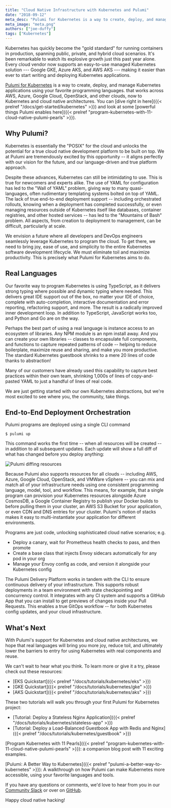 ```yaml
---
title: "Cloud Native Infrastructure with Kubernetes and Pulumi"
date: "2018-09-12"
meta_desc: "Pulumi for Kubernetes is a way to create, deploy, and manage Kubernetes apps using a real programming language across AWS, Azure, GCP, and native environments."
meta_image: "meta.png"
authors: ["joe-duffy"]
tags: ["Kubernetes"]
---
```


Kubernetes has quickly become the "gold standard" for running containers
in production, spanning public, private, and hybrid cloud scenarios.
It's been remarkable to watch its explosive growth just this
past year alone. Every cloud vendor now supports an easy-to-use managed
Kubernetes solution --- Google GKE, Azure AKS, and AWS AKS --- making it
easier than ever to start writing and deploying Kubernetes
applications.

[Pulumi for Kubernetes](https://info.pulumi.com/press-release/pulumi-cloud-native-sdk-delivers-cloud-native-infrastructure-as-code-for-kubernetes) is
a way to create, deploy, and manage Kubernetes applications using your
favorite programming languages.
that works across AWS, Azure, Google Cloud, OpenStack, and other clouds,
now to Kubernetes and cloud native architectures. You can
[dive right in here]({{< prelref "/docs/get-started/kubernetes" >}}) and
look at some
[powerful things Pulumi enables here]({{< prelref "program-kubernetes-with-11-cloud-native-pulumi-pearls" >}}).
<!--more-->

## Why Pulumi?

Kubernetes is essentially the "POSIX" for the cloud and unlocks the
potential for a true cloud native development platform to be built on
top. We at Pulumi are tremendously excited by this opportunity -- it
aligns perfectly with our vision for the future, and our language-driven
and true platform approach.

Despite these advances, Kubernetes can still be intimidating to use.
This is true for newcomers and experts alike. The use of YAML for
configuration has led to the "Wall of YAML" problem, giving way to many
quasi-languages, often rudimentary templating systems bolted on top of
YAML. The lack of true end-to-end deployment support -- including
orchestrated rollouts, knowing when a deployment has completed
successfully, or even managing resources outside of Kubernetes itself
like databases, container registries, and other hosted services -- has
led to the "Mountains of Bash" problem. All aspects, from creation to
deployment to management, can be difficult, particularly at scale.

We envision a future where all developers and DevOps engineers
seamlessly leverage Kubernetes to program the cloud. To get there, we
need to bring joy, ease of use, and simplicity to the entire Kubernetes
software development lifecycle. We must eliminate toil and maximize
productivity. This is precisely what Pulumi for Kubernetes aims to do.

## Real Languages

Our favorite way to program Kubernetes is using TypeScript, as it
delivers strong typing where possible and dynamic typing where needed.
This delivers great IDE support out of the box, no matter your IDE of
choice, complete with auto-completion, interactive documentation and
error reporting, refactoring support, and more. The result is a
radically improved inner development loop. In addition to TypeScript,
JavaScript works too, and Python and Go are on the way.

Perhaps the best part of using a real language is instance access to an
ecosystem of libraries. Any NPM module is an npm install away. And you
can create your own libraries -- classes to encapsulate full
components, and functions to capture repeated patterns of code --
helping to reduce boilerplate, maximize reuse and sharing, and make you
more productive. The standard Kubernetes guestbook shrinks to a mere 20
lines of code thanks to abstraction!

Many of our customers have already used this capability to capture best
practices within their own team, shrinking 1,000s of lines of
copy-and-pasted YAML to just a handful of lines of real code.

We are just getting started with our own Kubernetes abstractions, but
we're most excited to see where you, the community, take things.

## End-to-End Deployment Orchestration

Pulumi programs are deployed using a single CLI command

`$ pulumi up`

This command works the first time -- when all resources will be created
-- in addition to all subsequent updates. Each update will show a full
diff of what has changed before you deploy anything:

![Pulumi diffing resources](./diff.gif)

Because Pulumi also supports resources for all clouds -- including AWS,
Azure, Google Cloud, OpenStack, and VMWare vSphere -- you can mix and
match all of your infrastructure needs using one consistent programming
language, model, tool, and workflow. This means, for example, that a
single program can provision your Kubernetes resources alongside Azure
CosmosDB, a Google Container Registry to publish your Docker builds to
before pulling them in your cluster, an AWS S3 Bucket for your
application, or even CDN and DNS entries for your cluster. Pulumi's
notion of stacks makes it easy to multi-instantiate your application for
different environments.

Programs are just code, unlocking sophisticated cloud native scenarios;
e.g.

- Deploy a canary, wait for Prometheus health checks to pass, and then
    promote
- Create a base class that injects Envoy sidecars automatically for
    any pod in your org
- Manage your Envoy config as code, and version it alongside your
    Kubernetes config

The Pulumi Delivery Platform works in tandem with the CLI to ensure
continuous delivery of your infrastructure. This supports robust
deployments in a team environment with state checkpointing and
concurrency control. It integrates with any CI system and supports a
GitHub App that you can install to get previews of changes inside your
Pull Requests. This enables a true GitOps workflow -- for both
Kubernetes config updates, and your cloud infrastructure.

## What's Next

With Pulumi's
support for Kubernetes and cloud native architectures, we hope that real languages will
bring you more joy, reduce toil, and ultimately lower the barriers to
entry for using Kubernetes with real components and reuse.

We can't wait to hear what you think. To learn more or give it a try,
please check out these resources:

- [EKS Quickstart]({{< prelref "/docs/tutorials/kubernetes/eks" >}})
- [GKE Quickstart]({{< prelref "/docs/tutorials/kubernetes/gke" >}})
- [AKS Quickstart]({{< prelref "/docs/tutorials/kubernetes/aks" >}})

These two tutorials will walk you through your first Pulumi for Kubernetes project:

- [Tutorial: Deploy a Stateless Nginx Application]({{< prelref "/docs/tutorials/kubernetes/stateless-app" >}})
- [Tutorial: Deploy a Load-Balanced Guestbook App with Redis and Nginx]({{< prelref "/docs/tutorials/kubernetes/guestbook" >}})

[Program Kubernetes with 11 Pearls]({{< prelref "program-kubernetes-with-11-cloud-native-pulumi-pearls" >}}):
a companion blog post with 11 exciting examples.

[Pulumi: A Better Way to Kubernetes]({{< prelref "pulumi-a-better-way-to-kubernetes" >}}): A walkthrough on how Pulumi can make Kubernetes more accessible, using your favorite languages and tools.

If you have any questions or comments, we'd love to hear from you in our
[Community Slack](https://slack.pulumi.com) or over on
[GitHub](https://github.com/pulumi).

Happy cloud native hacking!
